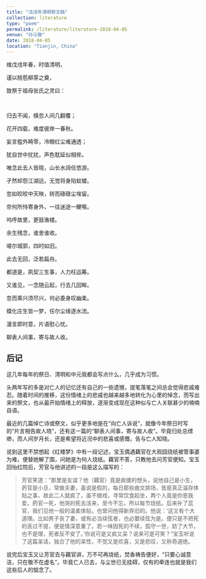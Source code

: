 ```yaml
---
title: "戊戌年清明祭文稿"
collection: literature
type: "poem"
permalink: /literature/literature-2018-04-05
venue: "孙沁璇"
date: 2018-04-05
location: "Tianjin, China"
---
```


维戊戌年春，时值清明，

谨以桃苞柳芽之奠，

致祭于祖母张氏之灵曰：

<br>

归去不闻，倏忽人间几翻覆；

花开四载，难度彼岸一春秋。

妄言槛外畸零，冷眼红尘难通透；

犹自世中扰扰，声色耽延似相侔。

唯念此去人皆晓，山长水阔任悠游。

孑然却怨江湖远，无觉将身陷蚁蝼。

忽如皎皎中天映，转而碌碌尘埃留。

奈何所恃寄身外，一往迷途一鲠喉。

呜呼故里，更鼓谯楼。

余生残念，谁舍谁收。

嗟尔城郭，四时如旧。

此去无回，泛若扁舟。

都道是，夙契三生事，人力枉运筹。

又谁见，一念随云起，行去几回眸。

忽而乘兴须尽兴，何必委身叹幽柔。

蝶化庄生皆一梦，任尔尘缘逐水流。

漫言即时意，片语慰心忧。

聊表人间事，寄与故人收。


## 后记 

这几年每年的祭日、清明和中元我都会写点什么，几乎成为习惯。

头两年写的多是对亡人的记忆还有自己的一些遗憾，提笔落笔之间总会觉得悲戚难忍。随着时间的推移，这份情绪上的悲戚也越来越多地转化为心里的悼念，而写出来的祭文，也从最开始情绪上的释放，逐渐变成现在这种似与亡人关联甚少的喃喃自语。

最近的几篇悼亡诗或祭文，似乎更多地是在“向亡人诉说”，就像今年祭日时写的“片言相告故人晓”，还有这一篇的“聊表人间事，寄与故人收”。毕竟归处总缥缈，而人间岁月长，还是希望将近况中的悲喜或感慨，告与亡人知晓。

说到这里不禁想起《红楼梦》中有一段记述，宝玉偶遇藕官在大观园烧纸被管事婆为难，便替她解了围，问她是为何人烧纸。藕官不答，只教他去问芳官便知。宝玉回怡红院后，芳官与他讲述的一段是这么描写的：

> 芳官笑道：“那里是友谊？他（藕官）竟是疯傻的想头，说他自己是小生，菂官是小旦，常做夫妻，虽说是假的，每日那些曲文排场，皆是真正温存体贴之事，故此二人就疯了，虽不做戏，寻常饮食起坐，两个人竟是你恩我爱。菂官一死，他哭的死去活来，至今不忘，所以每节烧纸。后来补了蕊官，我们见他一般的温柔体贴，也曾问他得新弃旧的。他说：‘这又有个大道理。比如男子丧了妻，或有必当续弦者，也必要续弦为是。便只是不把死的丢过不提，便是情深意重了。若一味因死的不续，孤守一世，妨了大节，也不是理，死者反不安了。’你说可是又疯又呆？说来可是可笑？”宝玉听说了这篇呆话，独合了他的呆性，不觉又是欢喜，又是悲叹，又称奇道绝。

说完后宝玉又让芳官去与藕官讲，万不可再烧纸，焚香祷告便好，“只要心诚意洁，只在敬不在虚名”。毕竟亡人已去，与尘世已无挂碍，仅有的牵连也就是我们这些后人的惦念了。